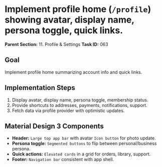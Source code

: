 # Implement profile home (`/profile`) showing avatar, display name, persona toggle, quick links.

**Parent Section:** 11. Profile & Settings
**Task ID:** 063

## Goal
Implement profile home summarizing account info and quick links.

## Implementation Steps
1. Display avatar, display name, persona toggle, membership status.
2. Provide shortcuts to addresses, payments, notifications, support.
3. Fetch data via profile provider with optimistic updates.

## Material Design 3 Components
- **Header:** `Large top app bar` with avatar `Icon button` for photo update.
- **Persona toggle:** `Segmented buttons` to flip between personal/business persona.
- **Quick actions:** `Elevated cards` in a grid for orders, library, support.
- **Footer:** `Navigation bar` consistent with app shell.
